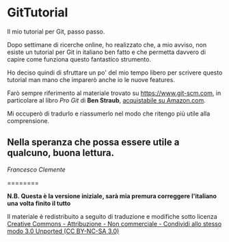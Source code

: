 # GitTutorial
Il mio tutorial per Git, passo passo.

Dopo settimane di ricerche online, ho realizzato che, a mio avviso, non esiste un tutorial per Git in italiano ben fatto e che permetta davvero di capire come funziona questo fantastico strumento.

Ho deciso quindi di sfruttare un po' del mio tempo libero per scrivere questo tutorial man mano che imparerò anche io le nuove features.

Farò sempre riferimento al materiale trovato su https://www.git-scm.com, in particolare al libro *Pro Git* di **Ben Straub**, [acquistabile su Amazon.com][book].

Mi occuperò di tradurlo e riassumerlo nel modo che ritengo più utile alla comprensione.

## Nella speranza che possa essere utile a qualcuno, buona lettura.

*Francesco Clemente*


========


**N.B. Questa è la versione iniziale, sarà mia premura correggere l'italiano una volta finito il tutto**

Il materiale è redistribuito a seguito di traduzione e modifiche sotto licenza [Creative Commons - Attribuzione - Non commerciale - Condividi allo stesso modo 3.0 Unported (CC BY-NC-SA 3.0)][licenza]

[licenza]: https://creativecommons.org/licenses/by-nc-sa/3.0/deed.it/
[book]: https://www.amazon.com/Pro-Git-Scott-Chacon/dp/1484200772?ie=UTF8&camp=1789&creative=9325&creativeASIN=1430218339&linkCode=as2&tag=git-sfconservancy-20
